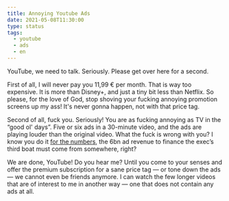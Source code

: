 ```yaml
---
title: Annoying Youtube Ads
date: 2021-05-08T11:30:00
type: status
tags:
  - youtube
  - ads
  - en
---
```


YouTube, we need to talk. Seriously. Please get over here for a second.

First of all, I will never pay you 11,99 € per month. That is way too expensive. It is more than Disney+, and just a tiny bit less than Netflix. So please, for the love of God, stop shoving your fucking annoying promotion screens up my ass! It's never gonna happen, not with that price tag.

Second of all, fuck you. Seriously! You are as fucking annoying as TV in the “good ol' days”. Five or six ads in a 30-minute video, and the ads are playing louder than the original video. What the fuck is wrong with you? I know you do it [for the numbers](https://www.cnbc.com/2021/04/27/youtube-could-soon-equal-netflix-in-revenue.html), the 6bn ad revenue to finance the exec’s third boat must come from somewhere, right?

We are done, YouTube! Do you hear me? Until you come to your senses and offer the premium subscription for a sane price tag — or tone down the ads — we cannot even be friends anymore. I can watch the few longer videos that are of interest to me in another way — one that does not contain any ads at all.
